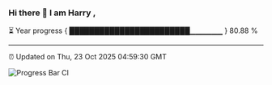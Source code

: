 ### Hi there 👋 I am Harry , 

⏳ Year progress { ████████████████████████▁▁▁▁▁▁ } 80.88 %

---

⏰ Updated on Thu, 23 Oct 2025 04:59:30 GMT

![Progress Bar CI](https://github.com/duykhang68/duykhang68/workflows/Progress%20Bar%20CI/badge.svg)
